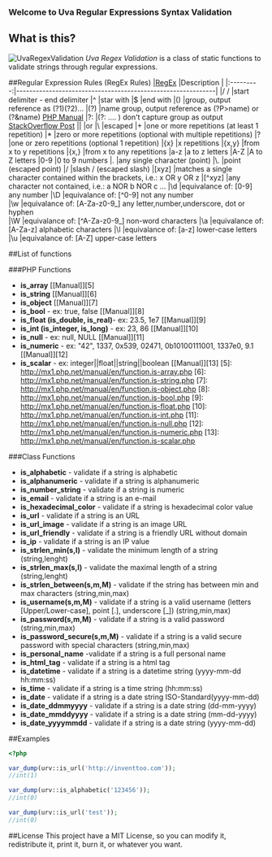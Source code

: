 ### Welcome to Uva Regular Expressions Syntax Validation

## What is this?
![UvaRegexValidation](https://raw.github.com/inventtoo/UvaRegexValidation/master/design/UvaRegexValidation_mini.png "Logo Uva Regex Validation") *Uva Regex Validation* is a class of static functions to validate strings through regular expressions.

##Regular Expression Rules (RegEx Rules) 
|[RegEx][1] |Description                                                  |
|:---------:|-------------------------------------------------------------|
|/ /        |start delimiter - end delimiter
|^          |star with
|$          |end with
|()         |group, output reference as (?1)(?2)...
|(?<name>)  |name group, output reference as (?P>name) or (?&name) [PHP Manual][2]
|?:         |(?: .... ) don't capture group as output  [StackOverflow Post][3]
|&#124;     |or
|\          |escaped
|+          |one or more repetitions (at least 1 repetition)
|*          |zero or more repetitions (optional with multiple repetitions)
|?          |one or zero repetitions (optional 1 repetition)
|{x}        |x repetitions
|{x,y}      |from x to y repetitions
|{x,}       |from x to any repetitions
|a-z        |a to z letters
|A-Z        |A to Z letters
|0-9        |0 to 9 numbers
|.          |any single character (point)
|\\.        |point (escaped point)
|\/         |slash / (escaped slash)
|[xyz]      |matches a single character contained within the brackets, i.e.: x OR y OR z
|[^xyz]     |any character not contained, i.e.: a NOR b NOR c ...
|\d         |equivalance of: [0-9] any number 
|\D         |equivalance of: [^0-9] not any number  
|\w         |equivalance of: [A-Za-z0-9_] any letter,number,underscore, dot or hyphen        
|\W         |equivalance of: [^A-Za-z0-9_] non-word characters 
|\a         |equivalance of: [A-Za-z] alphabetic characters
|\l         |equivalance of: [a-z] lower-case letters
|\u         |equivalance of: [A-Z] upper-case letters

[1]: http://en.wikipedia.org/wiki/Regular_expression "Wikipedia"
[2]: http://www.php.net/manual/en/regexp.reference.recursive.php "PHP Manual"
[3]: http://stackoverflow.com/questions/3512471/non-capturing-group "StackOverFlow"
[4]: http://net.tutsplus.com/tutorials/other/8-regular-expressions-you-should-know/ "Tutsplus.com"
	
	
##List of functions

###PHP Functions
* **is_​array** [\[Manual\]][5]
* **is_​string** [\[Manual\]][6]
* **is_​object** [\[Manual\]][7]
* **is_​bool** - ex: true, false [\[Manual\]][8]
* **is_​float (is_​double, is_​real)**- ex: 23.5, 1e7 [\[Manual\]][9]
* **is_​int (is_​integer, is_​long)** - ex: 23, 86 [\[Manual\]][10]
* **is_​null** - ex: null, NULL [\[Manual\]][11]
* **is_​numeric** - ex:  "42", 1337, 0x539, 02471, 0b10100111001, 1337e0, 9.1 [\[Manual\]][12]
* **is_​scalar** - ex: integer||float||string||boolean [\[Manual\]][13]
[5]: http://mx1.php.net/manual/en/function.is-array.php
[6]: http://mx1.php.net/manual/en/function.is-string.php
[7]: http://mx1.php.net/manual/en/function.is-object.php
[8]: http://mx1.php.net/manual/en/function.is-bool.php
[9]: http://mx1.php.net/manual/en/function.is-float.php
[10]: http://mx1.php.net/manual/en/function.is-int.php
[11]: http://mx1.php.net/manual/en/function.is-null.php
[12]: http://mx1.php.net/manual/en/function.is-numeric.php
[13]: http://mx1.php.net/manual/en/function.is-scalar.php

###Class Functions
* **is_alphabetic** - validate if a string is alphabetic
* **is_alphanumeric** - validate if a string is alphanumeric
* **is_number_string** - validate if a string is numeric
* **is_email** - validate if a string is an e-mail
* **is_hexadecimal_color** - validate if a string is hexadecimal color value
* **is_url** - validate if a string is an URL
* **is_url_image** - validate if a string is an image URL
* **is_url_friendly** - validate if a string is a friendly URL without domain 
* **is_ip** - validate if a string is an IP value
* **is_strlen_min(s,l)** - validate the minimum length of a string (string,lenght) 
* **is_strlen_max(s,l)** - validate the maximal length of a string (string,lenght) 
* **is_strlen_between(s,m,M)** - validate if the string has between min and max characters (string,min,max)
* **is_username(s,m,M)** - validate if a string is a valid username (letters [Upper/Lower-case], point [.], underscore [_]) (string,min,max)
* **is_password(s,m,M)** - validate if a string is a valid password (string,min,max)
* **is_password_secure(s,m,M)** - validate if a string is a valid secure password with special characters (string,min,max)
* **is_personal_name** -validate if a string is a full personal name
* **is_html_tag** - validate if a string is a html tag
* **is_datetime** - validate if a string is a datetime string (yyyy-mm-dd hh:mm:ss)
* **is_time** - validate if a string is a time string (hh:mm:ss)
* **is_date** - validate if a string is a date string ISO-Standard(yyyy-mm-dd)
* **is_date_ddmmyyyy** - validate if a string is a date string (dd-mm-yyyy)
* **is_date_mmddyyyy** - validate if a string is a date string (mm-dd-yyyy)
* **is_date_yyyymmdd** - validate if a string is a date string (yyyy-mm-dd)

##Examples

```php
<?php

var_dump(urv::is_url('http://inventtoo.com'));
//int(1) 

var_dump(urv::is_alphabetic('123456'));
//int(0) 

var_dump(urv::is_url('test'));
//int(0) 
```

##License
This project have a MIT License, so you can modify it, redistribute it, print it, burn it, or whatever you want.


